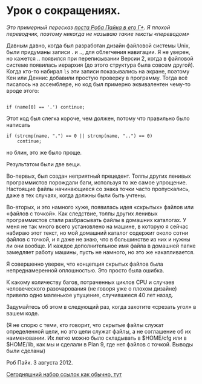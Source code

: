 # Урок о сокращениях.

*Это примерный пересказ [поста Роба Пайка в его Г+](https://plus.google.com/101960720994009339267/posts/R58WgWwN9jp). Я плохой переводчик, поэтому никогда не называю такие тексты «переводом»*

Давным давно, когда был разработан дизайн файловой системы Unix, были придуманы записи . и .., для облегчения навигации. Я не уверен, но кажется .. появился при переписывании Версии 2, когда в файловой системе появилась иерархия (до этого структура была совсем другой). Когда кто-то набирал `ls` эти записи показывались на экране, поэтому Кен или Деннис добавили простую проверку в программу. Тогда всё писалось на ассемблере, но код был примерно эквивалентен чему-то вроде этого:

<pre><code>
if (name[0] == '.') continue;
</code></pre>

Этот код был слегка короче, чем должен, потому что правильно было написать

<pre><code>if (strcmp(name, ".") == 0 || strcmp(name, "..") == 0)<br/>    continue;
</code></pre>
но блин, это же было проще.

Результатом были две вещи.

Во-первых, был создан неприятный прецедент. Толпы других ленивых программистов порождали баги, используя то же самое упрощение. Настоящие файлы начинающиеся со знака точки часто пропускались, даже в тех случаях, когда должны были быть учтены.

Во-вторых, и это намного хуже, появилась идея «скрытых» файлов или «файлов с точкой». Как следствие, толпы других ленивых программистов стали разбрасывать файлы в домашних каталогах. У меня не так много всего установлено на машине, в которую я сейчас набираю этот текст, но мой домашний каталог содержит около сотни файлов с точкой, и я даже не знаю, что в большинстве из них и нужны ли они вообще. И каждое дополнительное имя файла в домашней папке замедляет работу машины, пусть не намного, но это же накапливается.

Я совершенно уверен, что концепция скрытых файлов была непреднамеренной оплошностью. Это просто была ошибка.

К какому количеству багов, потраченных циклов CPU и случаев человеческого разочарования (не говоря уже о плохом дизайне) привело одно маленькое упущение, случившееся 40 лет назад.

Задумайтесь об этом в следующий раз, когда захотите «срезать угол» в вашем коде.

(Я не спорю с теми, кто говорит, что скрытые файлы служат определенной цели, но это цели служат файлы, а не соглашение об их наименовании. Их легко можно было складывать в $HOME/cfg или в $HOME/lib, как мы и сделали в Plan 9, где нет файлов с точкой. Выводы были сделаны)

Роб Пайк. 3 августа 2012.

[Сегодняшний набор ссылок как обычно, тут](http://addmeto.cc/post/2012-08-03/)
